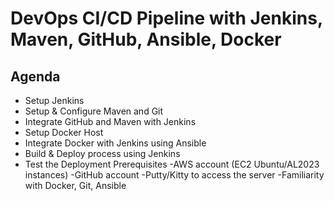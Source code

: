 # DevOps CI/CD Pipeline with Jenkins, Maven, GitHub, Ansible, Docker
## Agenda
- Setup Jenkins
- Setup & Configure Maven and Git
- Integrate GitHub and Maven with Jenkins
- Setup Docker Host
- Integrate Docker with Jenkins using Ansible
- Build & Deploy process using Jenkins
- Test the Deployment
Prerequisites
-AWS account (EC2 Ubuntu/AL2023 instances)
-GitHub account
-Putty/Kitty to access the server
-Familiarity with Docker, Git, Ansible
